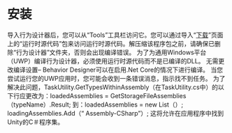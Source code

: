# 安装
导入行为设计器后，您可以从“Tools”工具栏访问它。您可以通过导入“[下载](https://opsive.com/downloads/?pid=803)”页面上的“运行时源代码”包来访问运行时源代码。解压缩该程序包之前，请确保已删除“行为设计器”文件夹，否则会出现编译错误。
为了为通用Windows平台（UWP）编译行为设计器，必须使用运行时源代码而不是已编译的DLL。
无需更改编译设置– Behavior Designer可以在启用.Net Core的情况下进行编译。
当您尝试运行您的UWP应用时，您可能会收到一条错误消息，指示找不到任务。
为了解决此问题，TaskUtility.GetTypesWithinAssembly（在TaskUtility.cs中）的以下行应更改为：loadedAssemblies = GetStorageFileAssemblies（typeName）.Result;
到：loadedAssemblies = new List（）; 
loadingAssemblies.Add（“ Assembly-CSharp”）;
这将允许在应用程序中找到Unity的C＃程序集。
<!--stackedit_data:
eyJoaXN0b3J5IjpbLTE4OTk0Nzk1MywxMTEzNjcyMDFdfQ==
-->